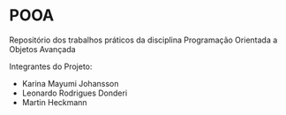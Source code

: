 # POOA
Repositório dos trabalhos práticos da disciplina Programação Orientada a Objetos Avançada

Integrantes do Projeto:
- Karina Mayumi Johansson
- Leonardo Rodrigues Donderi
- Martin Heckmann
